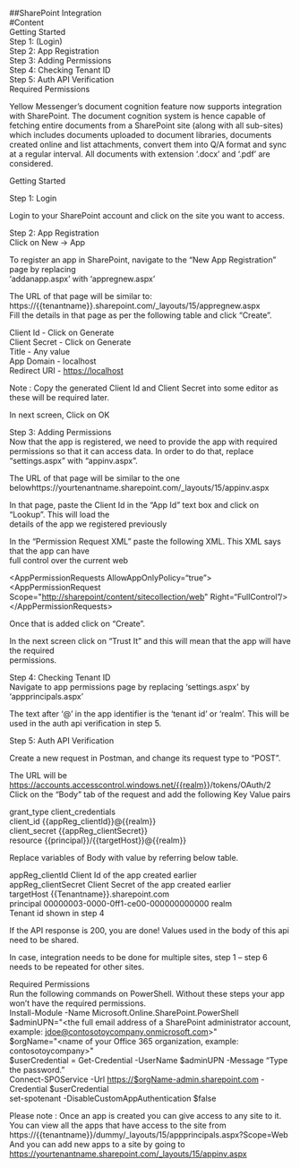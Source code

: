 <p class="has-line-data" data-line-start="0" data-line-end="9">##SharePoint Integration<br> #Content<br> Getting Started<br> Step 1: (Login)<br> Step 2: App Registration<br> Step 3: Adding Permissions<br> Step 4: Checking Tenant ID<br> Step 5: Auth API Verification<br> Required Permissions</p> <p class="has-line-data" data-line-start="10" data-line-end="11">Yellow Messenger’s document cognition feature now supports integration with SharePoint. The document cognition system is hence capable of fetching entire documents from a SharePoint site (along with all sub-sites) which includes documents uploaded to document libraries, documents created online and list attachments, convert them into Q/A format and sync at a regular interval. All documents with extension ‘.docx’ and ‘.pdf’ are considered.</p> <p class="has-line-data" data-line-start="12" data-line-end="13">Getting Started</p> <p class="has-line-data" data-line-start="14" data-line-end="15">Step 1: Login</p> <p class="has-line-data" data-line-start="16" data-line-end="17">Login to your SharePoint account and click on the site you want to access.</p> <p class="has-line-data" data-line-start="20" data-line-end="22">Step 2: App Registration<br> Click on New -&gt; App</p> <p class="has-line-data" data-line-start="23" data-line-end="25">To register an app in SharePoint, navigate to the “New App Registration” page by replacing<br> ‘addanapp.aspx’ with ‘appregnew.aspx’</p> <p class="has-line-data" data-line-start="28" data-line-end="30">The URL of that page will be similar to: https://{{tenantname}}.sharepoint.com/_layouts/15/appregnew.aspx<br> Fill the details in that page as per the following table and click “Create”.</p> <p class="has-line-data" data-line-start="31" data-line-end="36">Client Id - Click on Generate<br> Client Secret - Click on Generate<br> Title - Any value<br> App Domain - localhost<br> Redirect URI - <a href="https://localhost">https://localhost</a></p> <p class="has-line-data" data-line-start="38" data-line-end="39">Note : Copy the generated Client Id and Client Secret into some editor as these will be required later.</p> <p class="has-line-data" data-line-start="42" data-line-end="43">In next screen, Click on OK</p> <p class="has-line-data" data-line-start="47" data-line-end="49">Step 3: Adding Permissions<br> Now that the app is registered, we need to provide the app with required permissions so that it can access data. In order to do that, replace “settings.aspx” with “appinv.aspx”.</p> <p class="has-line-data" data-line-start="54" data-line-end="55">The URL of that page will be similar to the one belowhttps://yourtenantname.sharepoint.com/_layouts/15/appinv.aspx</p> <p class="has-line-data" data-line-start="56" data-line-end="58">In that page, paste the Client Id in the “App Id” text box and click on “Lookup”. This will load the<br> details of the app we registered previously</p> <p class="has-line-data" data-line-start="59" data-line-end="61">In the “Permission Request XML” paste the following XML. This XML says that the app can have<br> full control over the current web</p> <p class="has-line-data" data-line-start="62" data-line-end="63">&lt;AppPermissionRequests AllowAppOnlyPolicy=“true”&gt; &lt;AppPermissionRequest Scope=&quot;<a href="http://sharepoint/content/sitecollection/web">http://sharepoint/content/sitecollection/web</a>&quot; Right=“FullControl”/&gt;&lt;/AppPermissionRequests&gt;</p> <p class="has-line-data" data-line-start="64" data-line-end="65">Once that is added click on “Create”.</p> <p class="has-line-data" data-line-start="70" data-line-end="72">In the next screen click on “Trust It” and this will mean that the app will have the required<br> permissions.</p> <p class="has-line-data" data-line-start="78" data-line-end="80">Step 4: Checking Tenant ID<br> Navigate to app permissions page by replacing ‘settings.aspx’ by ‘appprincipals.aspx’</p> <p class="has-line-data" data-line-start="85" data-line-end="86">The text after ‘@’ in the app identifier is the ‘tenant id’ or ‘realm’. This will be used in the auth api verification in step 5.</p> <p class="has-line-data" data-line-start="92" data-line-end="93">Step 5: Auth API Verification</p> <p class="has-line-data" data-line-start="94" data-line-end="95">Create a new request in Postman, and change its request type to “POST”.</p> <p class="has-line-data" data-line-start="96" data-line-end="98">The URL will be <a href="https://accounts.accesscontrol.windows.net/%7B%7Brealm%7D">https://accounts.accesscontrol.windows.net/{{realm}</a>}/tokens/OAuth/2<br> Click on the “Body” tab of the request and add the following Key Value pairs</p> <p class="has-line-data" data-line-start="99" data-line-end="103">grant_type client_credentials<br> client_id {{appReg_clientId}}@{{realm}}<br> client_secret {{appReg_clientSecret}}<br> resource {{principal}}/{{targetHost}}@{{realm}}</p> <p class="has-line-data" data-line-start="106" data-line-end="107">Replace variables of Body with value by referring below table.</p> <p class="has-line-data" data-line-start="108" data-line-end="113">appReg_clientId Client Id of the app created earlier<br> appReg_clientSecret Client Secret of the app created earlier<br> targetHost {{Tenantname}}.sharepoint.com<br> principal 00000003-0000-0ff1-ce00-000000000000 realm<br> Tenant id shown in step 4</p> <p class="has-line-data" data-line-start="116" data-line-end="117">If the API response is 200, you are done! Values used in the body of this api need to be shared.</p> <p class="has-line-data" data-line-start="118" data-line-end="119">In case, integration needs to be done for multiple sites, step 1 – step 6 needs to be repeated for other sites.</p> <p class="has-line-data" data-line-start="123" data-line-end="131">Required Permissions<br> Run the following commands on PowerShell. Without these steps your app won’t have the required permissions.<br> Install-Module -Name Microsoft.Online.SharePoint.PowerShell<br> $adminUPN=&quot;&lt;the full email address of a SharePoint administrator account, example: <a href="mailto:jdoe@contosotoycompany.onmicrosoft.com">jdoe@contosotoycompany.onmicrosoft.com</a>&gt;&quot;<br> $orgName=&quot;&lt;name of your Office 365 organization, example: contosotoycompany&gt;&quot;<br> $userCredential = Get-Credential -UserName $adminUPN -Message “Type the password.”<br> Connect-SPOService -Url <a href="https://$orgName-admin.sharepoint.com">https://$orgName-admin.sharepoint.com</a> -Credential $userCredential<br> set-spotenant -DisableCustomAppAuthentication $false</p> <p class="has-line-data" data-line-start="132" data-line-end="134">Please note : Once an app is created you can give access to any site to it. You can view all the apps that have access to the site from https://{{tenantname}}/dummy/_layouts/15/appprincipals.aspx?Scope=Web<br> And you can add new apps to a site by going to <a href="https://yourtenantname.sharepoint.com/_layouts/15/appinv.aspx">https://yourtenantname.sharepoint.com/_layouts/15/appinv.aspx</a></p>